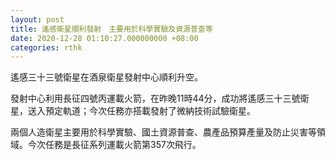 ```yaml
---
layout: post
title: 遙感衛星順利發射　主要用於科學實驗及資源普查等
date: 2020-12-28 01:10:27.000000000 +08:00
categories: rthk
---
```


遙感三十三號衛星在酒泉衛星發射中心順利升空。

發射中心利用長征四號丙運載火箭，在昨晚11時44分，成功將遙感三十三號衛星，送入預定軌道；今次任務亦搭載發射了微納技術試驗衛星。

兩個人造衛星主要用於科學實驗、國土資源普查、農產品預算產量及防止災害等領域。今次任務是長征系列運載火箭第357次飛行。

